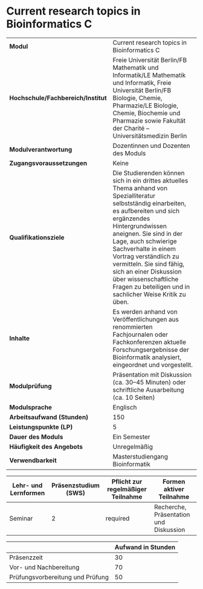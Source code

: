 # Current research topics in Bioinformatics C
|                                    |   |
|------------------------------------|---|
|**Modul**                           | Current research topics in Bioinformatics C |
|**Hochschule/Fachbereich/Institut** | Freie Universität Berlin/FB Mathematik und Informatik/LE Mathematik und Informatik, Freie Universität Berlin/FB Biologie, Chemie, Pharmazie/LE Biologie, Chemie, Biochemie und Pharmazie sowie Fakultät der Charité – Universitätsmedizin Berlin |
|**Modulverantwortung**              | Dozentinnen und Dozenten des Moduls |
|**Zugangsvoraussetzungen**          | Keine |
|**Qualifikationsziele**             | Die Studierenden können sich in ein drittes aktuelles Thema anhand von Spezialliteratur selbstständig einarbeiten, es aufbereiten und sich ergänzendes Hintergrundwissen aneignen. Sie sind in der Lage, auch schwierige Sachverhalte in einem Vortrag verständlich zu vermitteln. Sie sind fähig, sich an einer Diskussion über wissenschaftliche Fragen zu beteiligen und in sachlicher Weise Kritik zu üben. |
|**Inhalte**                         | Es werden anhand von Veröffentlichungen aus renommierten Fachjournalen oder Fachkonferenzen aktuelle Forschungsergebnisse der Bioinformatik analysiert, eingeordnet und vorgestellt. |
|**Modulprüfung**                    | Präsentation mit Diskussion (ca. 30–45 Minuten) oder schriftliche Ausarbeitung (ca. 10 Seiten) |
|**Modulsprache**                    | Englisch |
|**Arbeitsaufwand (Stunden)**        | 150 |
|**Leistungspunkte (LP)**            | 5 |
|**Dauer des Moduls**                | Ein Semester |
|**Häufigkeit des Angebots**         | Unregelmäßig |
|**Verwendbarkeit**                  | Masterstudiengang Bioinformatik |

| Lehr- und Lernformen | Präsenzstudium <br> (SWS) | Pflicht zur regelmäßiger Teilnahme | Formen aktiver Teilnahme |
| ---------------------|---------------------------|------------------------------------|------------------------- |
| Seminar              | 2                         | required                           | Recherche, Präsentation und Diskussion |

|   | Aufwand in Stunden |
| - |--------------------|
| Präsenzzeit                              | 30    |
| Vor- und Nachbereitung                   | 70    |
| Prüfungsvorbereitung und Prüfung         | 50    |

